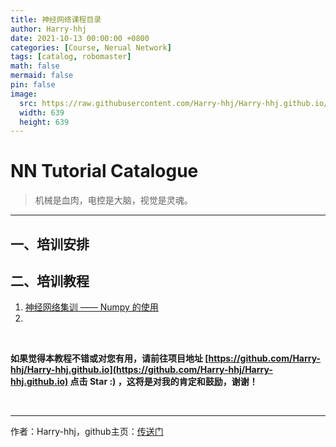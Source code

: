```yaml
---
title: 神经网络课程目录
author: Harry-hhj
date: 2021-10-13 00:00:00 +0800
categories: [Course, Nerual Network]
tags: [catalog, robomaster]
math: false
mermaid: false
pin: false
image:
  src: https://raw.githubusercontent.com/Harry-hhj/Harry-hhj.github.io/master/_posts/2021-10-13-NN-Tutorial-Catalogue.assets/IMG_4633.JPG
  width: 639
  height: 639
---
```




# NN Tutorial Catalogue

> 机械是血肉，电控是大脑，视觉是灵魂。

---



## 一、培训安排







## 二、培训教程

1.   [神经网络集训 —— Numpy 的使用](https://harry-hhj.github.io/posts/Numpy-Tutorial/)
2.   









<br/>

**如果觉得本教程不错或对您有用，请前往项目地址 [https://github.com/Harry-hhj/Harry-hhj.github.io](https://github.com/Harry-hhj/Harry-hhj.github.io) 点击 Star :) ，这将是对我的肯定和鼓励，谢谢！**

<br/>



---

作者：Harry-hhj，github主页：[传送门](https://github.com/Harry-hhj)



